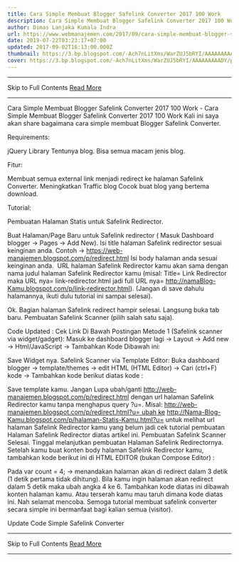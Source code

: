 ```yaml
---
title: Cara Simple Membuat Blogger Safelink Converter 2017 100 Work
description: Cara Simple Membuat Blogger Safelink Converter 2017 100 Work
author: Dimas Lanjaka Kumala Indra
url: https://www.webmanajemen.com/2017/09/cara-simple-membuat-blogger-safelink.html
date: 2019-07-22T03:23:17+07:00
updated: 2017-09-02T16:13:00.000Z
thumbnail: https://3.bp.blogspot.com/-Ach7nLitXms/WarZUJ5bRYI/AAAAAAAAADY/pkBFgGKt0x0oi0j_LjJN6kdeXjwQ7xRtACLcBGAs/s320/SafeLinkConverter1.png
cover: https://3.bp.blogspot.com/-Ach7nLitXms/WarZUJ5bRYI/AAAAAAAAADY/pkBFgGKt0x0oi0j_LjJN6kdeXjwQ7xRtACLcBGAs/s320/SafeLinkConverter1.png
---
```


<hr/> Skip to Full Contents <a href="https://www.webmanajemen.com/2017/09/cara-simple-membuat-blogger-safelink.html" rel="follow" class="button" id="read-more">Read More</a> <hr/> Cara Simple Membuat Blogger Safelink Converter 2017 100 Work - Cara Simple Membuat Blogger Safelink Converter 2017 100 Work Kali ini saya akan share bagaimana cara simple membuat Blogger Safelink Converter.

Requirements: 

jQuery Library
Tentunya blog. Bisa semua macam jenis blog.

Fitur:

Membuat semua external link menjadi redirect ke halaman Safelink Converter.
Meningkatkan Traffic blog
Cocok buat blog yang bertema download.

Tutorial:

Pembuatan Halaman Statis untuk Safelink Redirector.

Buat Halaman/Page Baru untuk Safelink redirector ( Masuk Dashboard blogger -> Pages -> Add New).
Isi title halaman Safelink redirector sesuai keinginan anda. Contoh -> https://web-manajemen.blogspot.com/p/redirect.html
Isi body halaman anda sesuai keinginan anda. 
URL halaman Safelink Redirector kamu akan sama dengan nama judul halaman Safelink Redirector kamu (misal: Title= Link Redirector maka URL nya= link-redirector.html jadi full URL nya= http://namaBlog-Kamu.blogspot.com/p/link-redirector.html).
(Jangan di save dahulu halamannya, ikuti dulu tutorial ini sampai selesai).

Ok. Bagian halaman Safelink redirect hampir selesai. Langsung buka tab baru. 
Pembuatan Safelink Scanner (pilih salah satu saja).

Code Updated : Cek Link Di Bawah Postingan
Metode 1 (Safelink scanner via widget/gadget):
Masuk ke dashboard blogger lagi -> Layout -> Add new -> Html/JavaScript -> Tambahkan Kode Dibawah ini:

<script>var comp = new RegExp(location.host);
var safelink = 'http://web-manajemen.blogspot.com/p/redirect.html?u='; //Ganti Dengan URL Halaman Safelink Redirector Kamu
$('a').each(function(){
   if(comp.test($(this).attr('href'))){
      $(this).attr("href", $(this).attr("href")+'?success');
     //$(this).addClass('local');
   }
   else{
     $(this).attr("href", safelink+encodeURIComponent($(this).attr("href")+'?utm=web-manajemen.blogspot.com'));
       $(this).addClass('bg-danger text-white ml-1 mr-1');
   }
});</script>
Save Widget nya.
Safelink Scanner via Template Editor:
Buka dashboard blogger -> template/themes -> edit HTML (HTML Editor) -> Cari (ctrl+F) kode </body> -> Tambahkan kode berikut diatas kode </body> :
<script>var comp = new RegExp(location.host);
var safelink = 'http://web-manajemen.blogspot.com/p/redirect.html?u='; //Ganti Dengan URL Halaman Safelink Redirector Kamu
$('a').each(function(){
   if(comp.test($(this).attr('href'))){
      $(this).attr("href", $(this).attr("href")+'?success');
     //$(this).addClass('local');
   }
   else{
     $(this).attr("href", safelink+encodeURIComponent($(this).attr("href")+'?utm=web-manajemen.blogspot.com'));
       $(this).addClass('bg-danger text-white ml-1 mr-1');
   }
});</script>
Save template kamu. 
Jangan Lupa ubah/ganti http://web-manajemen.blogspot.com/p/redirect.html dengan url halaman Safelink Redirector kamu tanpa menghapus query ?u=.
Misal: http://web-manajemen.blogspot.com/p/redirect.html?u= ubah ke http://Nama-Blog-Kamu.blogspot.com/p/halaman-Statis-Kamu.html?u=
untuk melihat url halaman Safelink Redirector kamu yang belum jadi cek tutorial pembuatan Halaman Safelink Redirector diatas artikel ini.
Pembuatan Safelink Scanner Selesai. Tinggal melanjutkan pembuatan Halaman Safelink Redirectornya.
Setelah kamu buat konten body halaman Safelink Redirector kamu, tambahkan kode berikut ini di HTML EDITOR (bukan Compose Editor) :
<script type="text/javascript" async>
  function getQueryVariable(variable) {
 var query = window.location.search.substring(1);
 var vars = query.split("&");
 for (var i=0;i<vars.length;i++) {
  var pair = vars[i].split("=");
  if(pair[0] == variable){return pair[1];}
 }
 return(false);
}  
  var count = 4; //3 secs
  var queryU = getQueryVariable('u');
  var redirect = decodeURIComponent(queryU);
 function countDown(){
    var timer = document.getElementById("timer");
    if(count > 0){
        count--;
        timer.innerHTML = "This page will redirect to "+redirect+" in "+count+" seconds. <br>If your browser not support JavaScript, you can <a href='"+redirect+"'>click this url</a> to visit your destination";
        setTimeout("countDown()", 1000);
    }else{
      document.write("<b>If you not redirected <a href='"+redirect+"'>Click Here</a>");
        window.location.href = redirect;
    }
}  </script>
<span id="timer">
<script>
  countDown();</script>
</span>
Pada var count = 4; -> menandakan halaman akan di redirect dalam 3 detik (1 detik pertama tidak dihitung). Bila kamu ingin halaman akan redirect dalam 5 detik maka ubah angka 4 ke 6.
Tambahkan kode diatas ini dibawah konten halaman kamu. Atau terserah kamu mau taruh dimana kode diatas ini. 
Nah selamat mencoba. Semoga tutorial membuat safelink converter secara simple ini bermanfaat bagi kalian semua (visitor).

Update Code Simple Safelink Converter <hr/> Skip to Full Contents <a href="https://www.webmanajemen.com/2017/09/cara-simple-membuat-blogger-safelink.html" rel="follow" class="button" id="read-more">Read More</a> <hr/>